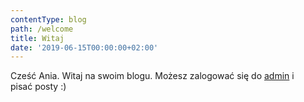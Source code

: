 ```yaml
---
contentType: blog
path: /welcome
title: Witaj
date: '2019-06-15T00:00:00+02:00'
---
```

Cześć Ania. Witaj na swoim blogu. Możesz zalogować się do [admin](/admin) i pisać posty :)
